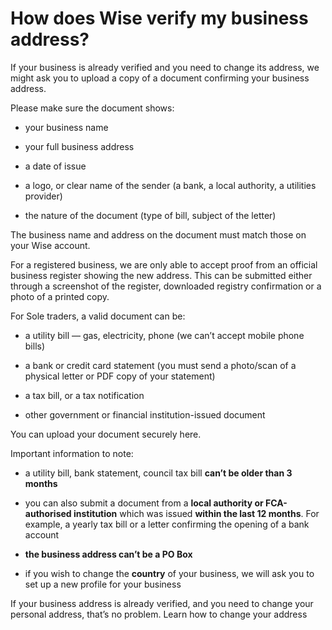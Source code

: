 # How does Wise verify my business address?

If your business is already verified and you need to change its address, we might ask you to upload a copy of a document confirming your business address.

Please make sure the document shows:

  * your business name

  * your full business address

  * a date of issue

  * a logo, or clear name of the sender (a bank, a local authority, a utilities provider)

  * the nature of the document (type of bill, subject of the letter)




The business name and address on the document must match those on your Wise account.

For a registered business, we are only able to accept proof from an official business register showing the new address. This can be submitted either through a screenshot of the register, downloaded registry confirmation or a photo of a printed copy.

For Sole traders, a valid document can be:

  * a utility bill — gas, electricity, phone (we can’t accept mobile phone bills)

  * a bank or credit card statement (you must send a photo/scan of a physical letter or PDF copy of your statement)

  * a tax bill, or a tax notification

  * other government or financial institution-issued document




You can upload your document securely here.

Important information to note:

  * a utility bill, bank statement, council tax bill **can’t be older than 3 months**

  * you can also submit a document from a **local authority or FCA-authorised institution** which was issued **within the last 12 months**. For example, a yearly tax bill or a letter confirming the opening of a bank account

  *  **the business address can’t be a PO Box**

  * if you wish to change the **country** of your business, we will ask you to set up a new profile for your business




If your business address is already verified, and you need to change your personal address, that’s no problem. Learn how to change your address